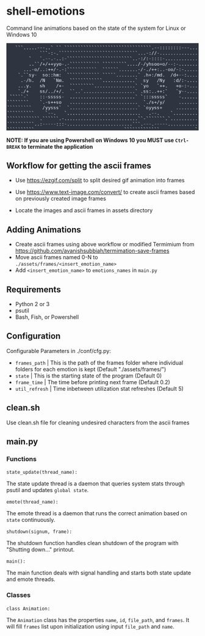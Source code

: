 # shell-emotions
Command line animations based on the state of the system for Linux or Windows 10

![](assets/docs/example_eyes.gif)

**NOTE: If you are using Powershell on Windows 10 you MUST use `Ctrl-BREAK` to terminate the application**

## Workflow for getting the ascii frames

- Use https://ezgif.com/split to split desired gif animation into frames

- Use https://www.text-image.com/convert/ to create ascii frames based on previously created image frames

- Locate the images and ascii frames in assets directory

## Adding Animations

 - Create ascii frames using above workflow or modified Termimium from https://github.com/avanishsubbiah/termimation-save-frames
 - Move ascii frames named 0-N to `./assets/frames/<insert_emotion_name>`
 - Add `<insert_emotion_name>` to `emotions_names` in `main.py`

## Requirements

 - Python 2 or 3
 - psutil
 - Bash, Fish, or Powershell

## Configuration

Configurable Parameters in ./conf/cfg.py:

 - `frames_path` | This is the path of the frames folder where individual folders for each emotion is kept (Default "./assets/frames/")
 - `state` | This is the starting state of the program (Default 0)
 - `frame_time` | The time before printing next frame (Default 0.2)
 - `util_refresh` | Time inbetween utilization stat refreshes (Default 5)

## clean.sh

Use clean.sh file for cleaning undesired characters from the ascii frames

## main.py

### Functions

```
state_update(thread_name):
```

The state update thread is a daemon that queries system stats through psutil and updates `global state`.

```
emote(thread_name):
```

The emote thread is a daemon that runs the correct animation based on `state` continuously.

```
shutdown(signum, frame):
```

The shutdown function handles clean shutdown of the program with "Shutting down..." printout.

```
main():
```

The main function deals with signal handling and starts both state update and emote threads.

### Classes

```
class Animation:
```

The `Animation` class has the properties `name`, `id`, `file_path`, and `frames`. 
It will fill `frames` list upon initialization using input `file_path` and `name`.
